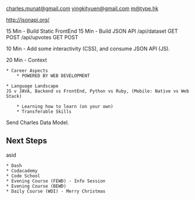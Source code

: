 
charles.munat@gmail.com
yingkityuen@gmail.com
m@type.hk

http://jsonapi.org/

15 Min - Build Static FrontEnd
15 Min - Build JSON API
    /api/dataset
        GET
        POST
    /api/upvotes
        GET
        POST

10 Min - Add some interactivity (CSS), and consume JSON API (JS).

20 Min - Context

    * Career Aspects
        * POWERED BY WEB DEVELOPMENT

    * Language Landscape
    JS v JAVA, Backend vs FrontEnd, Python vs Ruby, (Mobile: Native vs Web Stack)

        * Learning how to learn (on your own)
        * Transferable Skills

Send Charles Data Model.

## Next Steps
asid

    * Dash
    * Codacademy
    * Code School
    * Evening Course (FEWD) - Info Session
    * Evening Course (BEWD)
    * Daily Course (WDI) - Merry Christmas

